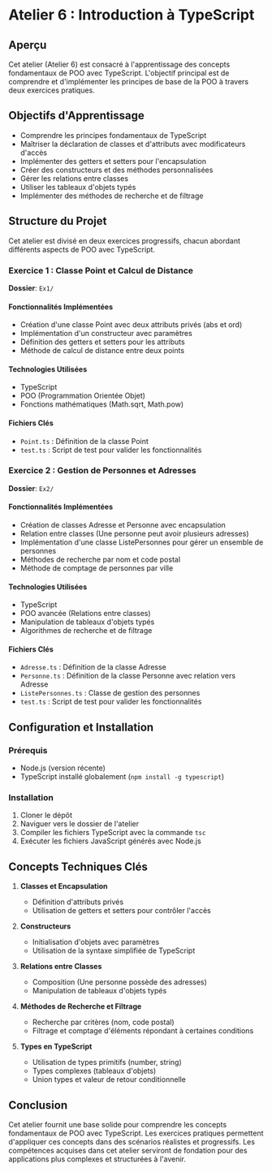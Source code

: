 # Atelier 6 : Introduction à TypeScript

## Aperçu

Cet atelier (Atelier 6) est consacré à l'apprentissage des concepts fondamentaux de POO avec TypeScript. L'objectif principal est de comprendre et d'implémenter les principes de base de la POO à travers deux exercices pratiques.

## Objectifs d'Apprentissage

- Comprendre les principes fondamentaux de TypeScript
- Maîtriser la déclaration de classes et d'attributs avec modificateurs d'accès
- Implémenter des getters et setters pour l'encapsulation
- Créer des constructeurs et des méthodes personnalisées
- Gérer les relations entre classes
- Utiliser les tableaux d'objets typés
- Implémenter des méthodes de recherche et de filtrage

## Structure du Projet

Cet atelier est divisé en deux exercices progressifs, chacun abordant différents aspects de POO avec TypeScript.

### Exercice 1 : Classe Point et Calcul de Distance

**Dossier**: `Ex1/`

#### Fonctionnalités Implémentées
- Création d'une classe Point avec deux attributs privés (abs et ord)
- Implémentation d'un constructeur avec paramètres
- Définition des getters et setters pour les attributs
- Méthode de calcul de distance entre deux points

#### Technologies Utilisées
- TypeScript
- POO (Programmation Orientée Objet)
- Fonctions mathématiques (Math.sqrt, Math.pow)

#### Fichiers Clés
- `Point.ts` : Définition de la classe Point
- `test.ts` : Script de test pour valider les fonctionnalités

### Exercice 2 : Gestion de Personnes et Adresses

**Dossier**: `Ex2/`

#### Fonctionnalités Implémentées
- Création de classes Adresse et Personne avec encapsulation
- Relation entre classes (Une personne peut avoir plusieurs adresses)
- Implémentation d'une classe ListePersonnes pour gérer un ensemble de personnes
- Méthodes de recherche par nom et code postal
- Méthode de comptage de personnes par ville

#### Technologies Utilisées
- TypeScript
- POO avancée (Relations entre classes)
- Manipulation de tableaux d'objets typés
- Algorithmes de recherche et de filtrage

#### Fichiers Clés
- `Adresse.ts` : Définition de la classe Adresse
- `Personne.ts` : Définition de la classe Personne avec relation vers Adresse
- `ListePersonnes.ts` : Classe de gestion des personnes
- `test.ts` : Script de test pour valider les fonctionnalités

## Configuration et Installation

### Prérequis
- Node.js (version récente)
- TypeScript installé globalement (`npm install -g typescript`)

### Installation
1. Cloner le dépôt
2. Naviguer vers le dossier de l'atelier
3. Compiler les fichiers TypeScript avec la commande `tsc`
4. Exécuter les fichiers JavaScript générés avec Node.js

## Concepts Techniques Clés

1. **Classes et Encapsulation**
   - Définition d'attributs privés
   - Utilisation de getters et setters pour contrôler l'accès

2. **Constructeurs**
   - Initialisation d'objets avec paramètres
   - Utilisation de la syntaxe simplifiée de TypeScript

3. **Relations entre Classes**
   - Composition (Une personne possède des adresses)
   - Manipulation de tableaux d'objets typés

4. **Méthodes de Recherche et Filtrage**
   - Recherche par critères (nom, code postal)
   - Filtrage et comptage d'éléments répondant à certaines conditions

5. **Types en TypeScript**
   - Utilisation de types primitifs (number, string)
   - Types complexes (tableaux d'objets)
   - Union types et valeur de retour conditionnelle

## Conclusion

Cet atelier fournit une base solide pour comprendre les concepts fondamentaux de POO avec TypeScript. Les exercices pratiques permettent d'appliquer ces concepts dans des scénarios réalistes et progressifs. Les compétences acquises dans cet atelier serviront de fondation pour des applications plus complexes et structurées à l'avenir.
